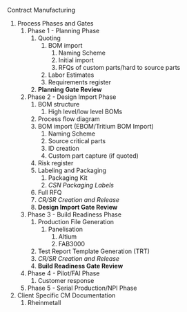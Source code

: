 Contract Manufacturing
1. Process Phases and Gates
	1. Phase 1 - Planning Phase
		1. Quoting
			1. BOM import
				1. Naming Scheme
				2. Initial import
				3. RFQs of custom parts/hard to source parts
			2. Labor Estimates
			3. Requirements register
		2. **Planning Gate Review**
	2. Phase 2 - Design Import Phase
		1. BOM structure
			1. High level/low level BOMs
		2. Process flow diagram
		3. BOM import (EBOM/Tritium BOM Import)
			1. Naming Scheme
			2. Source critical parts
			3. ID creation
			4. Custom part capture (if quoted)
		5. Risk register
		6. Labeling and Packaging
			1. Packaging Kit
			2. *CSN Packaging Labels*
		7. Full RFQ
		8. *CR/SR Creation and Release*
		9. **Design Import Gate Review**
	3. Phase 3 - Build Readiness Phase
		1. Production File Generation
			1. Panelisation
				1. Altium
				2. FAB3000
		2. Test Report Template Generation (TRT)
		3. *CR/SR Creation and Release*
		4. **Build Readiness Gate Review**
	4. Phase 4 - Pilot/FAI Phase
		1. Customer response
	5. Phase 5 - Serial Production/NPI Phase
2. Client Specific CM Documentation
	1. Rheinmetall